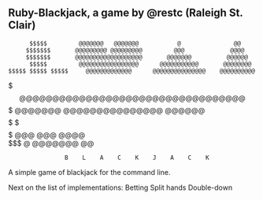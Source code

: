   Ruby-Blackjack, a game by @restc (Raleigh St. Clair) 
  ----------------------------------------------------
  
          $$$$$         @@@@@@@   @@@@@@@           @               @@    
         $$$$$$$       @@@@@@@@@ @@@@@@@@@         @@@             @@@@   
         $$$$$$$       @@@@@@@@@@@@@@@@@@@       @@@@@@@          @@@@@@  
          $$$$$         @@@@@@@@@@@@@@@@@      @@@@@@@@@@@       @@@@@@@@ 
    $$$$$ $$$$$ $$$$$     @@@@@@@@@@@@@      @@@@@@@@@@@@@@@    @@@@@@@@@@
   $$$$$$$$$$$$$$$$$$$      @@@@@@@@@       @@@@@@@@@@@@@@@@@    @@@@@@@@ 
   $$$$$$$$$$$$$$$$$$$       @@@@@@@         @@@@@@@@@@@@@@@      @@@@@@  
    $$$$$   $   $$$$$          @@@                 @@@             @@@@   
           $$$                  @                @@@@@@@            @@     

                    B    L    A    C    K    J    A    C    K
  
  
  
  A simple game of blackjack for the command line.
  
  
  Next on the list of implementations:
  Betting
  Split hands
  Double-down
  
